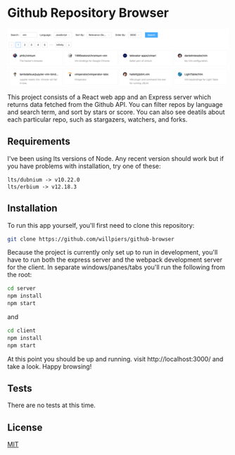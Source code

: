 # Github Repository Browser

<p align="center">
  <img src="./screenshot.png" alt="App screenshot" width="738">
</p>

This project consists of a React web app and an Express server which returns data fetched from the Github API. You can filter repos by language and search term, and sort by stars or score. You can also see deatils about each particular repo, such as stargazers, watchers, and forks.

## Requirements
I've been using lts versions of Node. Any recent version should work but if you have problems with installation, try one of these:
```console
lts/dubnium -> v10.22.0
lts/erbium -> v12.18.3
```

## Installation

To run this app yourself, you'll first need to clone this repository:

```bash
git clone https://github.com/willpiers/github-browser
```

Because the project is currently only set up to run in development, you'll have to run both the express server and the webpack development server for the client. In separate windows/panes/tabs you'll run the following from the root:

```bash
cd server
npm install
npm start
```
and

```bash
cd client
npm install
npm start
```

At this point you should be up and running. visit http://localhost:3000/ and take a look. Happy browsing!

## Tests
There are no tests at this time.


## License
[MIT](https://choosealicense.com/licenses/mit/)

